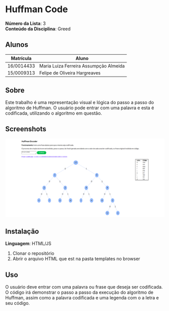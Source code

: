 # Huffman Code

**Número da Lista**: 3<br>
**Conteúdo da Disciplina**: Greed<br>

## Alunos
|Matrícula | Aluno |
| -- | -- |
| 16/0014433  |  Maria Luiza Ferreira Assumpção Almeida |
| 15/0009313  |  Felipe de Oliveira Hargreaves |

## Sobre 
Este trabalho é uma representação visual e lógica do passo a passo do algoritmo de Huffman. O usuário pode entrar com uma palavra e esta é codificada, utilizando o algoritmo em questão. 

## Screenshots
![Print](img/print.png)

## Instalação 
**Linguagem**: HTML/JS<br>

1) Clonar o repositório
2) Abrir o arquivo HTML que est na pasta templates no browser

## Uso 
O usuário deve entrar com uma palavra ou frase que deseja ser codificada. O código irá demonstrar o passo a passo da execução do algoritmo de Huffman, assim como a palavra codificada e uma legenda com o a letra e seu código. 





